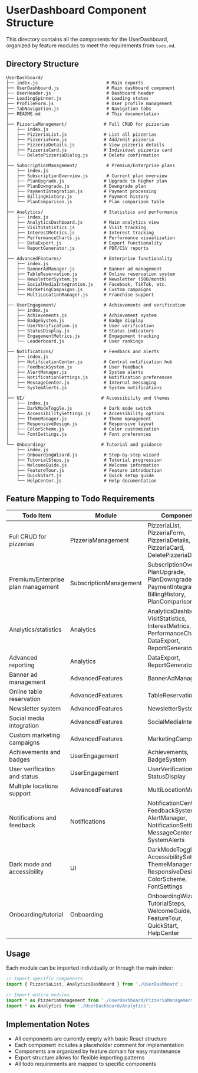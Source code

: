 # UserDashboard Component Structure

This directory contains all the components for the UserDashboard, organized by feature modules to meet the requirements from `todo.md`.

## Directory Structure

```
UserDashboard/
├── index.js                          # Main exports
├── UserDashboard.js                  # Main dashboard component
├── UserHeader.js                     # Dashboard header
├── LoadingSpinner.js                 # Loading states
├── ProfileForm.js                    # User profile management
├── TabNavigation.js                  # Navigation tabs
├── README.md                         # This documentation
│
├── PizzeriaManagement/              # Full CRUD for pizzerias
│   ├── index.js
│   ├── PizzeriaList.js              # List all pizzerias
│   ├── PizzeriaForm.js              # Add/edit pizzeria
│   ├── PizzeriaDetails.js           # View pizzeria details
│   ├── PizzeriaCard.js              # Individual pizzeria card
│   └── DeletePizzeriaDialog.js      # Delete confirmation
│
├── SubscriptionManagement/           # Premium/Enterprise plans
│   ├── index.js
│   ├── SubscriptionOverview.js       # Current plan overview
│   ├── PlanUpgrade.js               # Upgrade to higher plan
│   ├── PlanDowngrade.js             # Downgrade plan
│   ├── PaymentIntegration.js        # Payment processing
│   ├── BillingHistory.js            # Payment history
│   └── PlanComparison.js            # Plan comparison table
│
├── Analytics/                       # Statistics and performance
│   ├── index.js
│   ├── AnalyticsDashboard.js        # Main analytics view
│   ├── VisitStatistics.js           # Visit tracking
│   ├── InterestMetrics.js           # Interest tracking
│   ├── PerformanceCharts.js         # Performance visualization
│   ├── DataExport.js                # Export functionality
│   └── ReportGenerator.js           # PDF/CSV reports
│
├── AdvancedFeatures/                # Enterprise functionality
│   ├── index.js
│   ├── BannerAdManager.js           # Banner ad management
│   ├── TableReservation.js          # Online reservation system
│   ├── NewsletterSystem.js          # Newsletter (500/month)
│   ├── SocialMediaIntegration.js    # Facebook, TikTok, etc.
│   ├── MarketingCampaigns.js        # Custom campaigns
│   └── MultiLocationManager.js      # Franchise support
│
├── UserEngagement/                  # Achievements and verification
│   ├── index.js
│   ├── Achievements.js              # Achievement system
│   ├── BadgeSystem.js               # Badge display
│   ├── UserVerification.js          # User verification
│   ├── StatusDisplay.js             # Status indicators
│   ├── EngagementMetrics.js         # Engagement tracking
│   └── Leaderboard.js               # User rankings
│
├── Notifications/                   # Feedback and alerts
│   ├── index.js
│   ├── NotificationCenter.js        # Central notification hub
│   ├── FeedbackSystem.js            # User feedback
│   ├── AlertManager.js              # System alerts
│   ├── NotificationSettings.js      # Notification preferences
│   ├── MessageCenter.js             # Internal messaging
│   └── SystemAlerts.js              # System notifications
│
├── UI/                             # Accessibility and themes
│   ├── index.js
│   ├── DarkModeToggle.js            # Dark mode switch
│   ├── AccessibilitySettings.js     # Accessibility options
│   ├── ThemeManager.js              # Theme management
│   ├── ResponsiveDesign.js          # Responsive layout
│   ├── ColorScheme.js               # Color customization
│   └── FontSettings.js              # Font preferences
│
└── Onboarding/                     # Tutorial and guidance
    ├── index.js
    ├── OnboardingWizard.js          # Step-by-step wizard
    ├── TutorialSteps.js             # Tutorial progression
    ├── WelcomeGuide.js              # Welcome information
    ├── FeatureTour.js               # Feature introduction
    ├── QuickStart.js                # Quick setup guide
    └── HelpCenter.js                # Help documentation
```

## Feature Mapping to Todo Requirements

| Todo Item | Module | Components |
|-----------|--------|------------|
| Full CRUD for pizzerias | PizzeriaManagement | PizzeriaList, PizzeriaForm, PizzeriaDetails, PizzeriaCard, DeletePizzeriaDialog |
| Premium/Enterprise plan management | SubscriptionManagement | SubscriptionOverview, PlanUpgrade, PlanDowngrade, PaymentIntegration, BillingHistory, PlanComparison |
| Analytics/statistics | Analytics | AnalyticsDashboard, VisitStatistics, InterestMetrics, PerformanceCharts, DataExport, ReportGenerator |
| Advanced reporting | Analytics | DataExport, ReportGenerator |
| Banner ad management | AdvancedFeatures | BannerAdManager |
| Online table reservation | AdvancedFeatures | TableReservation |
| Newsletter system | AdvancedFeatures | NewsletterSystem |
| Social media integration | AdvancedFeatures | SocialMediaIntegration |
| Custom marketing campaigns | AdvancedFeatures | MarketingCampaigns |
| Achievements and badges | UserEngagement | Achievements, BadgeSystem |
| User verification and status | UserEngagement | UserVerification, StatusDisplay |
| Multiple locations support | AdvancedFeatures | MultiLocationManager |
| Notifications and feedback | Notifications | NotificationCenter, FeedbackSystem, AlertManager, NotificationSettings, MessageCenter, SystemAlerts |
| Dark mode and accessibility | UI | DarkModeToggle, AccessibilitySettings, ThemeManager, ResponsiveDesign, ColorScheme, FontSettings |
| Onboarding/tutorial | Onboarding | OnboardingWizard, TutorialSteps, WelcomeGuide, FeatureTour, QuickStart, HelpCenter |

## Usage

Each module can be imported individually or through the main index:

```javascript
// Import specific components
import { PizzeriaList, AnalyticsDashboard } from './UserDashboard';

// Import entire modules
import * as PizzeriaManagement from './UserDashboard/PizzeriaManagement';
import * as Analytics from './UserDashboard/Analytics';
```

## Implementation Notes

- All components are currently empty with basic React structure
- Each component includes a placeholder comment for implementation
- Components are organized by feature domain for easy maintenance
- Export structure allows for flexible importing patterns
- All todo requirements are mapped to specific components 